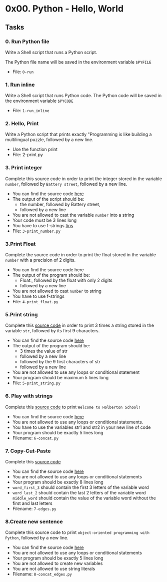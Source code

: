 # 0x00. Python - Hello, World

## Tasks

### 0. Run Python file

Write a Shell script that runs a Python script.

The Python file name will be saved in the environment variable `$PYFILE`
- File: `0-run`

### 1. Run inline

Write a Shell script that runs Python code.
The Python code will be saved in the environment variable `$PYCODE`
- File: `1-run_inline`

### 2. Hello, Print

Write a Python script that prints exactly "Programming is like building a multilingual puzzle, followed by a new line.
 - Use the function print
 - File: 2-print.py

### 3. Print integer

Complete this source code in order to print the integer stored in the variable `number`, followed by `Battery street`, followed by a new line.
- You can find the source code [here](https://github.com/alx-tools/0x00.py/blob/master/3-print_number.py)
- The output of the script should be:
	- the number, followed by Battery street,
	- followed by a new line
- You are not allowed to cast the variable `number` into a string
- Your code must be 3 lines long
- You have to use f-strings [tips](https://realpython.com/python-f-strings/)
- File: `3-print_number.py`

### 3.Print Float

Complete the source code in order to print the float stored in the variable `number` with a precision of 2 digits.

- You can find the source code here
- The output of the program should be:
	- Float:, followed by the float with only 2 digits
	- followed by a new line
- You are not allowed to cast `number` to string
- You have to use f-strings
- File: `4-print_float.py`

### 5.Print string

Complete this [source code](https://github.com/alx-tools/0x00.py/blob/master/5-print_string.py) in order to print 3 times a string stored in the variable `str`, followed by its first 9 characters.
- You can find the source code [here](https://github.com/alx-tools/0x00.py/blob/master/5-print_string.py)
- The output of the program should be:
	- 3 times the value of str
	- followed by a new line
	- followed by the 9 first characters of str
	- followed by a new line
- You are not allowed to use any loops or conditional statement
- Your program should be maximum 5 lines long
- File: `5-print_string.py`

### 6. Play with strings

Complete this [source code](https://github.com/alx-tools/0x00.py/blob/master/6-concat.py) to print `Welcome to Holberton School!`
- You can find the source code [here](https://github.com/alx-tools/0x00.py/blob/master/6-concat.py)
- You are not allowed to use any loops or conditional statements.
- You have to use the variables str1 and str2 in your new line of code
- Your program should be exactly 5 lines long
- Filename: `6-concat.py`

### 7. Copy-Cut-Paste

Complete this [source code](https://github.com/alx-tools/0x00.py/blob/master/7-edges.py)

- You can find the source code [here](https://github.com/alx-tools/0x00.py/blob/master/7-edges.py)
- You are not allowed to use any loops or conditional statements
- Your program should be exactly 8 lines long
- `word_first_3` should contain the first 3 letters of the variable word
- `word_last_2` should contain the last 2 letters of the variable word
`middle_word` should contain the value of the variable word without the first and last letters
- Filename: `7-edges.py`

### 8.Create new sentence

Complete this source code to print `object-oriented programming with Python`, followed by a new line.

- You can find the source code [here](https://github.com/alx-tools/0x00.py/blob/master/7-edges.py)
- You are not allowed to use any loops or conditional statements
- Your program should be exactly 5 lines long
- You are not allowed to create new variables
- You are not allowed to use string literals
- Filename: `8-concat_edges.py`
